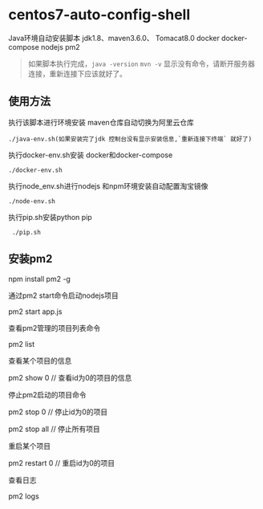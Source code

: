 # **centos7-auto-config-shell**

Java环境自动安装脚本    jdk1.8、maven3.6.0、 Tomacat8.0  docker  docker-compose nodejs pm2

> 如果脚本执行完成，`java -version` `mvn -v` 显示没有命令，请断开服务器连接，重新连接下应该就好了。

## 使用方法

执行该脚本进行环境安装 maven仓库自动切换为阿里云仓库

 ```
 ./java-env.sh(如果安装完了jdk 控制台没有显示安装信息,`重新连接下终端` 就好了)
 ```

执行docker-env.sh安装 docker和docker-compose

  ```
  ./docker-env.sh
  ```

执行node_env.sh进行nodejs 和npm环境安装自动配置淘宝镜像

 ```
 ./node-env.sh
 ```
执行pip.sh安装python pip 

```
 ./pip.sh
```

## 安装pm2

  npm install pm2 -g

  通过pm2 start命令启动nodejs项目

  pm2 start app.js

  查看pm2管理的项目列表命令

  pm2 list

  查看某个项目的信息

  pm2 show 0 // 查看id为0的项目的信息

  停止pm2启动的项目命令

  pm2 stop 0 // 停止id为0的项目

  pm2 stop all // 停止所有项目

  重启某个项目

  pm2 restart 0 // 重启id为0的项目

  查看日志

  pm2 logs
